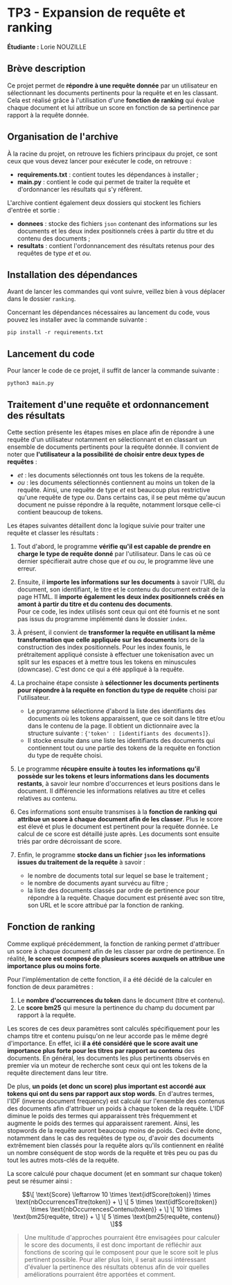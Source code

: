 # TP3 - Expansion de requête et ranking 

**Étudiante :** Lorie NOUZILLE

## Brève description

Ce projet permet de **répondre à une requête donnée** par un utilisateur en sélectionnant les documents pertinents pour la requête et en les classant. Cela est réalisé grâce à l'utilisation d'une **fonction de ranking** qui évalue chaque document et lui attribue un score en fonction de sa pertinence par rapport à la requête donnée.

## Organisation de l'archive 

À la racine du projet, on retrouve les fichiers principaux du projet, ce sont ceux que vous devez lancer pour exécuter le code, on retrouve : 
*   **requirements.txt** : contient toutes les dépendances à installer ;
*   **main.py** : contient le code qui permet de traiter la requête et d'ordonnancer les résultats qui s'y réfèrent. 

L'archive contient également deux dossiers qui stockent les fichiers d'entrée et sortie : 
*   **donnees** : stocke des fichiers `json` contenant des informations sur les documents et les deux index positionnels crées à partir du titre et du contenu des documents ; 
*   **resultats** : contient l'ordonnancement des résultats retenus pour des requêtes de type *et* et *ou*.

## Installation des dépendances 

Avant de lancer les commandes qui vont suivre, veillez bien à vous déplacer dans le dossier `ranking`. 

Concernant les dépendances nécessaires au lancement du code, vous pouvez les installer avec la commande suivante : 

```
pip install -r requirements.txt
```

## Lancement du code 

Pour lancer le code de ce projet, il suffit de lancer la commande suivante : 

```
python3 main.py
```

## Traitement d'une requête et ordonnancement des résultats

Cette section présente les étapes mises en place afin de répondre à une requête d'un utilisateur notamment en sélectionnant et en classant un ensemble de documents pertinents pour la requête donnée. Il convient de noter que **l'utilisateur a la possibilité de choisir entre deux types de requêtes** : 
*   *et* : les documents sélectionnés ont tous les tokens de la requête.
*   *ou* : les documents sélectionnés contiennent au moins un token de la requête. 
Ainsi, une requête de type *et* est beaucoup plus restrictive qu'une requête de type *ou*. Dans certains cas, il se peut même qu'aucun document ne puisse répondre à la requête, notamment lorsque celle-ci contient beaucoup de tokens. 

Les étapes suivantes détaillent donc la logique suivie pour traiter une requête et classer les résultats : 

1. Tout d'abord, le programme **vérifie qu'il est capable de prendre en charge le type de requête donné** par l'utilisateur. Dans le cas où ce dernier spécifierait autre chose que *et* ou *ou*, le programme lève une erreur. 

2. Ensuite, il **importe les informations sur les documents** à savoir l'URL du document, son identifiant, le titre et le contenu du document extrait de la page HTML. Il **importe également les deux index positionnels créés en amont à partir du titre et du contenu des documents**.        
Pour ce code, les index utilisés sont ceux qui ont été fournis et ne sont pas issus du programme implémenté dans le dossier `index`. 

3. À présent, il convient de **transformer la requête en utilisant la même transformation que celle appliquée sur les documents** lors de la construction des index positionnels. Pour les index founis, le prétraitement appliqué consiste à effectuer une tokenisation avec un split sur les espaces et à mettre tous les tokens en minuscules (downcase). C'est donc ce qui a été appliqué à la requête. 

4. La prochaine étape consiste à **sélectionner les documents pertinents pour répondre à la requête en fonction du type de requête** choisi par l'utilisateur. 
    * Le programme sélectionne d'abord la liste des identifiants des documents où les tokens apparaissent, que ce soit dans le titre et/ou dans le contenu de la page. Il obtient un dictionnaire avec la structure suivante : `{'token' : [identifiants des documents]}`.
    * Il stocke ensuite dans une liste les identifiants des documents qui contiennent tout ou une partie des tokens de la requête en fonction du type de requête choisi. 

5. Le programme **récupère ensuite à toutes les informations qu'il possède sur les tokens et leurs informations dans les documents restants**, à savoir leur nombre d'occurrences et leurs positions dans le document. Il différencie les informations relatives au titre et celles relatives au contenu. 

6. Ces informations sont ensuite transmises à la **fonction de ranking qui attribue un score à chaque document afin de les classer**. Plus le score est élevé et plus le document est pertinent pour la requête donnée. Le calcul de ce score est détaillé juste après. Les documents sont ensuite triés par ordre décroissant de score. 

7. Enfin, le programme **stocke dans un fichier `json` les informations issues du traitement de la requête** à savoir :
    * le nombre de documents total sur lequel se base le traitement ;
    * le nombre de documents ayant survécu au filtre ;
    * la liste des documents classés par ordre de pertinence pour répondre à la requête. Chaque document est présenté avec son titre, son URL et le score attribué par la fonction de ranking. 

## Fonction de ranking 

Comme expliqué précédemment, la fonction de ranking permet d'attribuer un score à chaque document afin de les classer par ordre de pertinence. En réalité, **le score est composé de plusieurs scores auxquels on attribue une importance plus ou moins forte**.

Pour l'implémentation de cette fonction, il a été décidé de la calculer en fonction de deux paramètres : 
1. Le **nombre d'occurrences du token** dans le document (titre et contenu).
2. Le **score bm25** qui mesure la pertinence du champ du document par rapport à la requête. 

Les scores de ces deux paramètres sont calculés spécifiquement pour les champs titre et contenu puisqu'on ne leur accorde pas le même degré d'importance. En effet, ici **il a été considéré que le score avait une importance plus forte pour les titres par rapport au contenu** des documents.  En général, les documents les plus pertinents observés en premier via un moteur de recherche sont ceux qui ont les tokens de la requête directement dans leur titre.

De plus, **un poids (et donc un score) plus important est accordé aux tokens qui ont du sens par rapport aux stop words**. En d'autres termes, l'IDF (inverse document frequency) est calculé sur l'ensemble des contenus des documents afin d'attribuer un poids à chaque token de la requête. L'IDF diminue le poids des termes qui apparaissent très fréquemment et augmente le poids des termes qui apparaissent rarement. Ainsi, les stopwords de la requête auront beaucoup moins de poids. Ceci évite donc, notamment dans le cas des requêtes de type *ou*, d'avoir des documents extrêmement bien classés pour la requête alors qu'ils contiennent en réalité un nombre conséquent de stop words de la requête et très peu ou pas du tout les autres mots-clés de la requête. 

La score calculé pour chaque document (et en sommant sur chaque token) peut se résumer ainsi : 

```math
\[
\text{Score} \leftarrow 10 \times \text{idfScore(token)} \times \text{nbOccurrencesTitre(token)} + \]
\[ 5 \times \text{idfScore(token)} \times \text{nbOccurrencesContenu(token)} + \]
\[ 10 \times \text{bm25(requête, titre)} + \]
\[ 5 \times \text{bm25(requête, contenu)}
\]
```

> Une multitude d'approches pourraient être envisagées pour calculer le score des documents, il est donc important de réfléchir aux fonctions de scoring qui le composent pour que le score soit le plus pertinent possible. Pour aller plus loin, il serait aussi intéressant d'évaluer la pertinence des résultats obtenus afin de voir quelles améliorations pourraient être apportées et comment. 